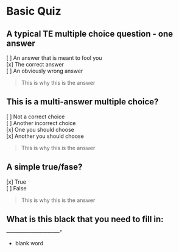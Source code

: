 # Basic Quiz

## A typical TE multiple choice question - one answer
[ ] An answer that is meant to fool you  
[x] The correct answer  
[ ] An obviously wrong answer  

> This is why this is the answer

## This is a multi-answer multiple choice?

[ ] Not a correct choice  
[ ] Another incorrect choice  
[x] One you should choose   
[x] Another you should choose    

> This is why this is the answer

## A simple true/fase?

[x] True  
[ ] False  

> This is why this is the answer

## What is this black that you need to fill in: `_____________`.

- blank word